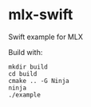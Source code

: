 # mlx-swift
Swift example for MLX

Build with:

```
mkdir build
cd build
cmake .. -G Ninja
ninja
./example
```
